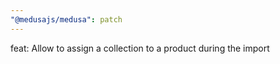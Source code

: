 ```yaml
---
"@medusajs/medusa": patch
---
```


feat: Allow to assign a collection to a product during the import
